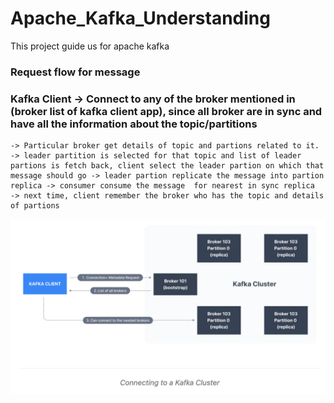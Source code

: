 # Apache_Kafka_Understanding
This project guide us for apache kafka


### Request flow for message

### Kafka Client -> Connect to any of the broker mentioned in (broker list of kafka client app), since all broker are in sync and have all the information about the topic/partitions
    -> Particular broker get details of topic and partions related to it. -> leader partition is selected for that topic and list of leader partions is fetch back, client select the leader partion on which that message should go -> leader partion replicate the message into partion replica -> consumer consume the message  for nearest in sync replica
    -> next time, client remember the broker who has the topic and details  of partions
![](diagram/kafka_client_diag.png)
